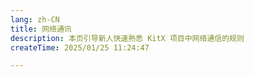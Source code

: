 ```yaml
---
lang: zh-CN
title: 网络通讯
description: 本页引导新人快速熟悉 KitX 项目中网络通信的规则
createTime: 2025/01/25 11:24:47

---
```


